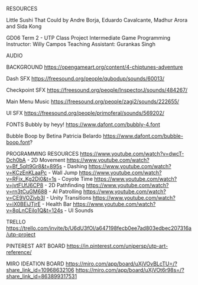 RESOURCES

Little Sushi That Could
by Andre Borja, Eduardo Cavalcante, Madhur Arora and Sida Kong

GD06
Term 2 - UTP Class Project
Intermediate Game Programming
Instructor: Willy Campos
Teaching Assistant: Gurankas Singh

AUDIO

BACKGROUND
https://opengameart.org/content/4-chiptunes-adventure

Dash SFX
https://freesound.org/people/qubodup/sounds/60013/

Checkpoint SFX
https://freesound.org/people/InspectorJ/sounds/484267/

Main Menu Music
https://freesound.org/people/zagi2/sounds/222655/

UI SFX
https://freesound.org/people/primoferal/sounds/569202/

FONTS
Bubbly by heyy! 
https://www.dafont.com/bubbly-4.font

Bubble Boop by Betina Patricia Belardo
https://www.dafont.com/bubble-boop.font?

PROGRAMMING RESOURCES
https://www.youtube.com/watch?v=dwcT-Dch0bA - 2D Movement
https://www.youtube.com/watch?v=Bf_5qIt9Gr8&t=895s - Dashing
https://www.youtube.com/watch?v=KCzEnKLaaPc - Wall Jump
https://www.youtube.com/watch?v=RFix_Kg2Di0&t=1s - Coyote Time
https://www.youtube.com/watch?v=jvtFUfJ6CP8 - 2D Pathfinding
https://www.youtube.com/watch?v=rn3tCuGM688 - AI Patrolling
https://www.youtube.com/watch?v=CE9VOZivb3I - Unity Transitions
https://www.youtube.com/watch?v=iX0BEiJTjrE - Health Bar
https://www.youtube.com/watch?v=8qLnCEiIo1Q&t=124s - UI Sounds

TRELLO
https://trello.com/invite/b/U6dU3fOl/a647198fecb0ee7ad803edbec207316a/utp-project

PINTEREST ART BOARD
https://in.pinterest.com/unipersp/utp-art-reference/

MIRO IDEATION BOARD
https://miro.com/app/board/uXjVOvBLcTU=/?share_link_id=10968632106
https://miro.com/app/board/uXjVOt6r98s=/?share_link_id=863899317531
